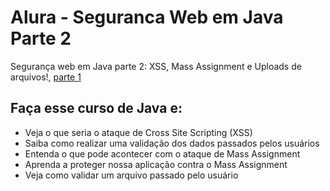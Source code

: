 # Alura - Seguranca Web em Java Parte 2
Segurança web em Java parte 2: XSS, Mass Assignment e Uploads de arquivos!, [parte 1](https://github.com/GabryelBoeira/alura-seguranca-web-em-java-parte-1)

## Faça esse curso de Java e:
- Veja o que seria o ataque de Cross Site Scripting (XSS)
- Saiba como realizar uma validação dos dados passados pelos usuários
- Entenda o que pode acontecer com o ataque de Mass Assignment
- Aprenda a proteger nossa aplicação contra o Mass Assignment
- Veja como validar um arquivo passado pelo usuário
